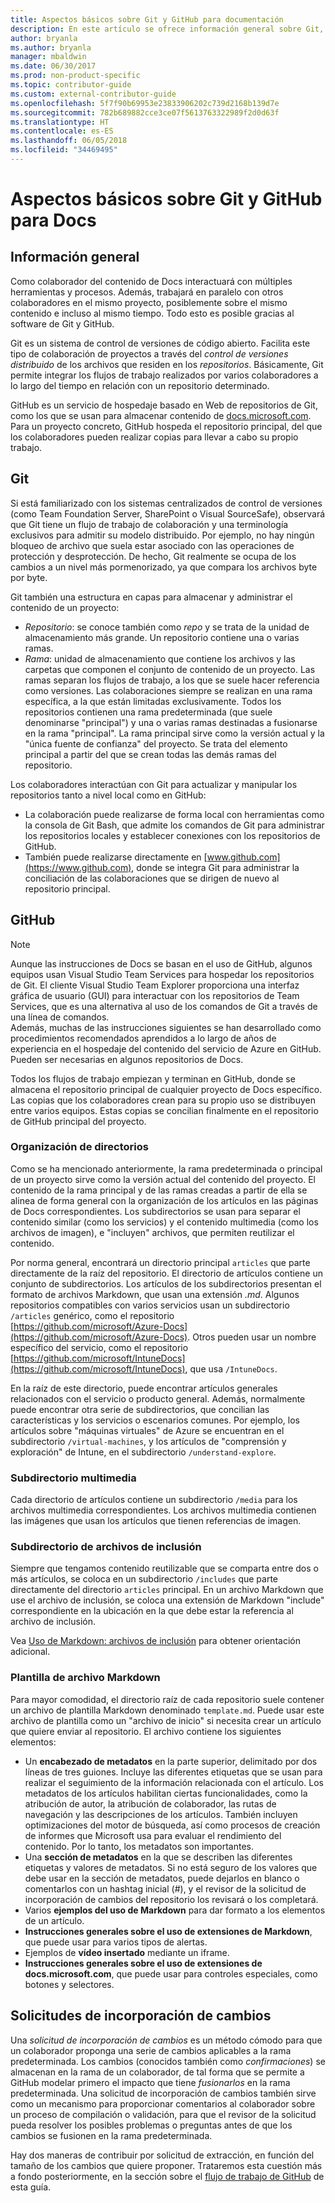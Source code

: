```yaml
---
title: Aspectos básicos sobre Git y GitHub para documentación
description: En este artículo se ofrece información general sobre Git, el repositorio GitHub, la organización del contenido y las convenciones de nomenclatura usadas para docs.microsoft.com.
author: bryanla
ms.author: bryanla
manager: mbaldwin
ms.date: 06/30/2017
ms.prod: non-product-specific
ms.topic: contributor-guide
ms.custom: external-contributor-guide
ms.openlocfilehash: 5f7f90b69953e23833906202c739d2168b139d7e
ms.sourcegitcommit: 782b689882cce3ce07f5613763322989f2d0d63f
ms.translationtype: HT
ms.contentlocale: es-ES
ms.lasthandoff: 06/05/2018
ms.locfileid: "34469495"
---
```

# <a name="git-and-github-essentials-for-docs"></a>Aspectos básicos sobre Git y GitHub para Docs

## <a name="overview"></a>Información general

Como colaborador del contenido de Docs interactuará con múltiples herramientas y procesos. Además, trabajará en paralelo con otros colaboradores en el mismo proyecto, posiblemente sobre el mismo contenido e incluso al mismo tiempo. Todo esto es posible gracias al software de Git y GitHub.

Git es un sistema de control de versiones de código abierto. Facilita este tipo de colaboración de proyectos a través del *control de versiones distribuido* de los archivos que residen en los *repositorios*. Básicamente, Git permite integrar los flujos de trabajo realizados por varios colaboradores a lo largo del tiempo en relación con un repositorio determinado.

GitHub es un servicio de hospedaje basado en Web de repositorios de Git, como los que se usan para almacenar contenido de [docs.microsoft.com](https://docs.microsoft.com). Para un proyecto concreto, GitHub hospeda el repositorio principal, del que los colaboradores pueden realizar copias para llevar a cabo su propio trabajo.

## <a name="git"></a>Git

Si está familiarizado con los sistemas centralizados de control de versiones (como Team Foundation Server, SharePoint o Visual SourceSafe), observará que Git tiene un flujo de trabajo de colaboración y una terminología exclusivos para admitir su modelo distribuido. Por ejemplo, no hay ningún bloqueo de archivo que suela estar asociado con las operaciones de protección y desprotección. De hecho, Git realmente se ocupa de los cambios a un nivel más pormenorizado, ya que compara los archivos byte por byte.

Git también una estructura en capas para almacenar y administrar el contenido de un proyecto:

- *Repositorio*: se conoce también como *repo* y se trata de la unidad de almacenamiento más grande. Un repositorio contiene una o varias ramas.
- *Rama*: unidad de almacenamiento que contiene los archivos y las carpetas que componen el conjunto de contenido de un proyecto. Las ramas separan los flujos de trabajo, a los que se suele hacer referencia como versiones. Las colaboraciones siempre se realizan en una rama específica, a la que están limitadas exclusivamente. Todos los repositorios contienen una rama predeterminada (que suele denominarse "principal") y una o varias ramas destinadas a fusionarse en la rama "principal". La rama principal sirve como la versión actual y la "única fuente de confianza" del proyecto. Se trata del elemento principal a partir del que se crean todas las demás ramas del repositorio.

Los colaboradores interactúan con Git para actualizar y manipular los repositorios tanto a nivel local como en GitHub:

- La colaboración puede realizarse de forma local con herramientas como la consola de Git Bash, que admite los comandos de Git para administrar los repositorios locales y establecer conexiones con los repositorios de GitHub.
- También puede realizarse directamente en [www.github.com](https://www.github.com), donde se integra Git para administrar la conciliación de las colaboraciones que se dirigen de nuevo al repositorio principal.

## <a name="github"></a>GitHub

> [!NOTE]
> Aunque las instrucciones de Docs se basan en el uso de GitHub, algunos equipos usan Visual Studio Team Services para hospedar los repositorios de Git. El cliente Visual Studio Team Explorer proporciona una interfaz gráfica de usuario (GUI) para interactuar con los repositorios de Team Services, que es una alternativa al uso de los comandos de Git a través de una línea de comandos.
> </br>
> Además, muchas de las instrucciones siguientes se han desarrollado como procedimientos recomendados aprendidos a lo largo de años de experiencia en el hospedaje del contenido del servicio de Azure en GitHub. Pueden ser necesarias en algunos repositorios de Docs.

Todos los flujos de trabajo empiezan y terminan en GitHub, donde se almacena el repositorio principal de cualquier proyecto de Docs específico. Las copias que los colaboradores crean para su propio uso se distribuyen entre varios equipos. Estas copias se concilian finalmente en el repositorio de GitHub principal del proyecto.

### <a name="directory-organization"></a>Organización de directorios

Como se ha mencionado anteriormente, la rama predeterminada o principal de un proyecto sirve como la versión actual del contenido del proyecto. El contenido de la rama principal y de las ramas creadas a partir de ella se alinea de forma general con la organización de los artículos en las páginas de Docs correspondientes. Los subdirectorios se usan para separar el contenido similar (como los servicios) y el contenido multimedia (como los archivos de imagen), e "incluyen" archivos, que permiten reutilizar el contenido.

Por norma general, encontrará un directorio principal `articles` que parte directamente de la raíz del repositorio. El directorio de artículos contiene un conjunto de subdirectorios. Los artículos de los subdirectorios presentan el formato de archivos Markdown, que usan una extensión *.md*. Algunos repositorios compatibles con varios servicios usan un subdirectorio `/articles` genérico, como el repositorio [https://github.com/microsoft/Azure-Docs](https://github.com/microsoft/Azure-Docs). Otros pueden usar un nombre específico del servicio, como el repositorio [https://github.com/microsoft/IntuneDocs](https://github.com/microsoft/IntuneDocs), que usa `/IntuneDocs`.

En la raíz de este directorio, puede encontrar artículos generales relacionados con el servicio o producto general. Además, normalmente puede encontrar otra serie de subdirectorios, que concilian las características y los servicios o escenarios comunes. Por ejemplo, los artículos sobre "máquinas virtuales" de Azure se encuentran en el subdirectorio `/virtual-machines`, y los artículos de "comprensión y exploración" de Intune, en el subdirectorio `/understand-explore`.

### <a name="media-subdirectory"></a>Subdirectorio multimedia

Cada directorio de artículos contiene un subdirectorio `/media` para los archivos multimedia correspondientes. Los archivos multimedia contienen las imágenes que usan los artículos que tienen referencias de imagen.

### <a name="includes-subdirectory"></a>Subdirectorio de archivos de inclusión

Siempre que tengamos contenido reutilizable que se comparta entre dos o más artículos, se coloca en un subdirectorio `/includes` que parte directamente del directorio `articles` principal. En un archivo Markdown que use el archivo de inclusión, se coloca una extensión de Markdown "include" correspondiente en la ubicación en la que debe estar la referencia al archivo de inclusión.

Vea [Uso de Markdown: archivos de inclusión](how-to-write-use-markdown.md#includes) para obtener orientación adicional.

### <a name="markdown-file-template"></a>Plantilla de archivo Markdown

Para mayor comodidad, el directorio raíz de cada repositorio suele contener un archivo de plantilla Markdown denominado `template.md`. Puede usar este archivo de plantilla como un "archivo de inicio" si necesita crear un artículo que quiere enviar al repositorio. El archivo contiene los siguientes elementos:

- Un **encabezado de metadatos** en la parte superior, delimitado por dos líneas de tres guiones. Incluye las diferentes etiquetas que se usan para realizar el seguimiento de la información relacionada con el artículo. Los metadatos de los artículos habilitan ciertas funcionalidades, como la atribución de autor, la atribución de colaborador, las rutas de navegación y las descripciones de los artículos. También incluyen optimizaciones del motor de búsqueda, así como procesos de creación de informes que Microsoft usa para evaluar el rendimiento del contenido. Por lo tanto, los metadatos son importantes.
- Una **sección de metadatos** en la que se describen las diferentes etiquetas y valores de metadatos. Si no está seguro de los valores que debe usar en la sección de metadatos, puede dejarlos en blanco o comentarlos con un hashtag inicial (#), y el revisor de la solicitud de incorporación de cambios del repositorio los revisará o los completará.
- Varios **ejemplos del uso de Markdown** para dar formato a los elementos de un artículo.
- **Instrucciones generales sobre el uso de extensiones de Markdown**, que puede usar para varios tipos de alertas.
- Ejemplos de **vídeo insertado** mediante un iframe.
- **Instrucciones generales sobre el uso de extensiones de docs.microsoft.com**, que puede usar para controles especiales, como botones y selectores.

## <a name="pull-requests"></a>Solicitudes de incorporación de cambios

Una *solicitud de incorporación de cambios* es un método cómodo para que un colaborador proponga una serie de cambios aplicables a la rama predeterminada. Los cambios (conocidos también como *confirmaciones*) se almacenan en la rama de un colaborador, de tal forma que se permite a GitHub modelar primero el impacto que tiene *fusionarlos* en la rama predeterminada. Una solicitud de incorporación de cambios también sirve como un mecanismo para proporcionar comentarios al colaborador sobre un proceso de compilación o validación, para que el revisor de la solicitud pueda resolver los posibles problemas o preguntas antes de que los cambios se fusionen en la rama predeterminada.

Hay dos maneras de contribuir por solicitud de extracción, en función del tamaño de los cambios que quiere proponer. Trataremos esta cuestión más a fondo posteriormente, en la sección sobre el [flujo de trabajo de GitHub](how-to-write-workflows-major.md) de esta guía.

<!---- Reference links for Docs landing pages, associated GitHub repositories, and related Forums matrix. ------------------>
<!---- PLEASE INSERT URLS IN ASCENDING SORT ORDER, AND REMOVE LOCALE SEGMENT FROM URLS (that is, en-us) FOR LOCALIZED FORUMS! -->
<!---- NOTE: these links are saved for future use in another/new article; no longer used above in this article --->
[Visual-Studio-Page]:(https://docs.microsoft.com/en-us/visualstudio/index)
[Visual-Studio-Repo-Internal]:(https://github.com/Microsoft/vsdocs)
[Visual-Studio-Repo-External]:(https://github.com/Microsoft/visualstudio-docs)
[Visual-Studio-SO]: (https://stackoverflow.com/search?q=Visual+Studio+2017)
[Dotnet-Page]: https://docs.microsoft.com/dotnet
[Dotnet-Core-Page]: https://docs.microsoft.com/dotnet/articles/welcome
[Dotnet-Core-Repo]: https://github.com/dotnet/docs
[EM-ATA-Land]: https://docs.microsoft.com/advanced-threat-analytics/
[EM-ATA-Repo]: https://github.com/Microsoft/ATADocs
[EM-AzureAD-Land]: https://docs.microsoft.com/active-directory/
[EM-AzureAD-Repo]: https://github.com/Azure/azure-content/tree/master/articles/active-directory/
[EM-AzureRMS-Land]: https://docs.microsoft.com/rights-management/
[EM-AzureRMS-Repo]: https://github.com/Microsoft/Azure-RMSDocs
[EM-Intune-Land]: https://docs.microsoft.com/intune/
[EM-Intune-Repo]: https://github.com/microsoft/intuneDocs
[EM-Land-Page]: https://docs.microsoft.com/enterprise-mobility/
[EM-Land-Repo]: https://github.com/Microsoft/EMDocs/
[EM-MFA-Land]: https://docs.microsoft.com/multi-factor-authentication/
[EM-MFA-Repo]: https://github.com/Azure/azure-content/tree/master/articles/multi-factor-authentication
[EM-MIM-Land]: https://docs.microsoft.com/microsoft-identity-manager/
[EM-MIM-Repo]: https://github.com/Microsoft/MIMDocs
[EM-RemoteApp-Land]: https://docs.microsoft.com/en-us/remoteapp/
[EM-RemoteApp-Repo]: https://github.com/Azure/azure-content/tree/master/articles/remoteapp
[Forum-MSDN-ATA]: https://social.technet.microsoft.com/Forums/en-US/home?forum=mata
[Forum-MSDN-AzureAD]: https://social.msdn.microsoft.com/Forums/en-US/home?forum=WindowsAzureAD
[Forum-MSDN-AzureRMS]: https://social.technet.microsoft.com/Forums/en-US/home?forum=rmsapps%2Crmscloud&filter=alltypes&sort=lastpostdesc
[Forum-MSDN-EM]: https://social.technet.microsoft.com/Forums/en-US/home?sort=relevancedesc&brandIgnore=True&searchTerm=Enterprise+Mobility
[Forum-MSDN-Intune]: https://social.technet.microsoft.com/Forums/en-us/home?category=microsoftintune
[Forum-MSDN-Main]: https://social.msdn.microsoft.com/Forums/home
[Forum-MSDN-MFA]: https://social.msdn.microsoft.com/Forums/en-US/home?forum=windowsazureactiveauthentication
[Forum-MSDN-MIM]: https://social.technet.microsoft.com/Forums/en-US/home?category=identitymanagement
[Forum-MSDN-RemoteApp]: https://social.technet.microsoft.com/Forums/en-US/home?filter=alltypes&brandIgnore=True&sort=relevancedesc&searchTerm=Azure+Remote+or+RemoteApp
[Forum-SO-AzureAD]: https://stackoverflow.com/questions/tagged/azure-active-directory
[Forum-SO-AzureRMS]: https://stackoverflow.com/questions/tagged/rights-management
[Forum-SO-Dotnet]: https://stackoverflow.com/questions/tagged/.net
[Forum-SO-Dotnet-Core]: https://stackoverflow.com/questions/tagged/.net-core
[Forum-SO-Main]: https://stackoverflow.com/tags
[Forum-SO-Intune]: https://stackoverflow.com/questions/tagged/intune
[Forum-SO-MFA]: https://stackoverflow.com/search?q=%5Bazure%5D+multi-factor
[Forum-SO-MIM]: https://stackoverflow.com/search?q=Microsoft+Identity+Manager
[Forum-SO-RemoteApp]: https://stackoverflow.com/questions/tagged/remoteapp
[Forum-TechNet-Main]: https://social.technet.microsoft.com/Forums/home
[Forum-Yammer-AzureRMS]: https://www.yammer.com/AskIPTeam
[Forum-Yammer-Main]: https://www.yammer.com/

